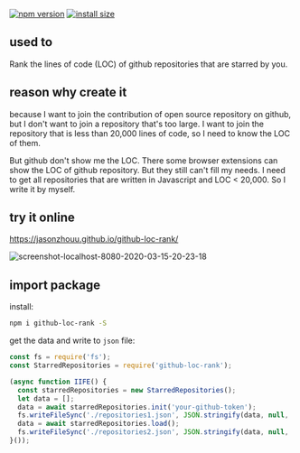 [![npm version][npm-image]][npm-url]
[![install size][install-size-image]][install-size-url]

## used to
Rank the lines of code (LOC) of github repositories that are starred by you.

## reason why create it
because I want to join the contribution of open source repository on github, but I don't want to join a repository that's too large. I want to join the repository that is less than 20,000 lines of code, so I need to know the LOC of them.

But github don't show me the LOC. There some browser extensions can show the LOC of github repository. But they still can't fill my needs. I need to get all repositories that are written in Javascript and LOC < 20,000. So I write it by myself.

## try it online
https://jasonzhouu.github.io/github-loc-rank/

<img src="https://i.ibb.co/T1QNLs6/screenshot-localhost-8080-2020-03-15-20-23-18.png" alt="screenshot-localhost-8080-2020-03-15-20-23-18" border="0">

## import package 
install:
```bash
npm i github-loc-rank -S
```

get the data and write to `json` file:
```javascript
const fs = require('fs');
const StarredRepositories = require('github-loc-rank');

(async function IIFE() {
  const starredRepositories = new StarredRepositories();
  let data = [];
  data = await starredRepositories.init('your-github-token');
  fs.writeFileSync('./repositories1.json', JSON.stringify(data, null, '\t'));
  data = await starredRepositories.load();
  fs.writeFileSync('./repositories2.json', JSON.stringify(data, null, '\t'));
}());

```


[npm-image]: https://flat.badgen.net/npm/v/github-loc-rank
[npm-url]: https://www.npmjs.com/package/github-loc-rank
[install-size-image]: https://flat.badgen.net/packagephobia/install/github-loc-rank
[install-size-url]: https://packagephobia.now.sh/result?p=github-loc-rank
